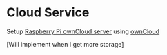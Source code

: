 # Cloud Service

Setup [Raspberry Pi ownCloud server](https://thepi.io/how-to-set-up-a-raspberry-pi-owncloud-server/) using [ownCloud](https://github.com/owncloud)

[Will implement when I get more storage]
